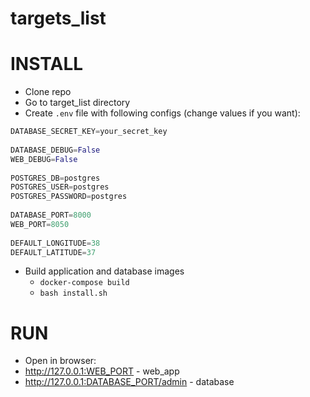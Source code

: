 # targets_list

# INSTALL
* Clone repo
* Go to target_list directory
* Create ```.env``` file with following configs (change values if you want):
```python
DATABASE_SECRET_KEY=your_secret_key    
    
DATABASE_DEBUG=False    
WEB_DEBUG=False    
   
POSTGRES_DB=postgres
POSTGRES_USER=postgres
POSTGRES_PASSWORD=postgres
   
DATABASE_PORT=8000
WEB_PORT=8050
   
DEFAULT_LONGITUDE=38    
DEFAULT_LATITUDE=37    
```
*  Build application and database images
    * ```docker-compose build``` 
    * ```bash install.sh```

# RUN
* Open in browser:
* http://127.0.0.1:WEB_PORT - web_app
* http://127.0.0.1:DATABASE_PORT/admin - database

